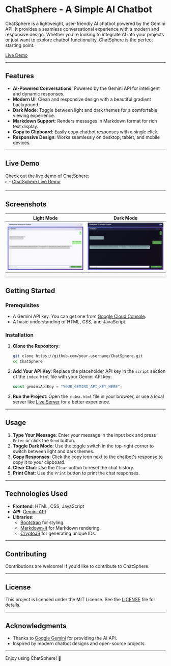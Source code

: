 # ChatSphere - A Simple AI Chatbot

ChatSphere is a lightweight, user-friendly AI chatbot powered by the Gemini API. It provides a seamless conversational experience with a modern and responsive design. Whether you're looking to integrate AI into your projects or just want to explore chatbot functionality, ChatSphere is the perfect starting point.

[Live Demo](https://nouzen-shinei.github.io/Ai-ChatBot/) <!-- Replace with your live demo link -->

---

## Features

- **AI-Powered Conversations**: Powered by the Gemini API for intelligent and dynamic responses.
- **Modern UI**: Clean and responsive design with a beautiful gradient background.
- **Dark Mode**: Toggle between light and dark themes for a comfortable viewing experience.
- **Markdown Support**: Renders messages in Markdown format for rich text display.
- **Copy to Clipboard**: Easily copy chatbot responses with a single click.
- **Responsive Design**: Works seamlessly on desktop, tablet, and mobile devices.

---

## Live Demo

Check out the live demo of ChatSphere:  
👉 [ChatSphere Live Demo](https://nouzen-shinei.github.io/Ai-ChatBot/) <!-- Replace with your live demo link -->

---

## Screenshots

| Light Mode | Dark Mode |
|------------|-----------|
| ![Light Mode](lightss.png) | ![Dark Mode](darkss.png) | <!-- Replace with actual screenshots -->

---

## Getting Started

### Prerequisites

- A Gemini API key. You can get one from [Google Cloud Console](https://aistudio.google.com/apikey).
- A basic understanding of HTML, CSS, and JavaScript.

### Installation

1. **Clone the Repository**:
   ```bash
   git clone https://github.com/your-username/ChatSphere.git
   cd ChatSphere
   ```

2. **Add Your API Key**:
   Replace the placeholder API key in the `script` section of the `index.html` file with your Gemini API key:
   ```javascript
   const geminiApiKey = "YOUR_GEMINI_API_KEY_HERE";
   ```

3. **Run the Project**:
   Open the `index.html` file in your browser, or use a local server like [Live Server](https://marketplace.visualstudio.com/items?itemName=ritwickdey.LiveServer) for a better experience.

---

## Usage

1. **Type Your Message**: Enter your message in the input box and press `Enter` or click the `Send` button.
2. **Toggle Dark Mode**: Use the toggle switch in the top-right corner to switch between light and dark themes.
3. **Copy Responses**: Click the copy icon next to the chatbot's response to copy it to your clipboard.
4. **Clear Chat**: Use the `Clear` button to reset the chat history.
5. **Print Chat**: Use the `Print` button to print the chat responses.

---

## Technologies Used

- **Frontend**: HTML, CSS, JavaScript
- **API**: [Gemini API](https://aistudio.google.com/)
- **Libraries**:
  - [Bootstrap](https://getbootstrap.com/) for styling.
  - [Markdown-it](https://github.com/markdown-it/markdown-it) for Markdown rendering.
  - [CryptoJS](https://github.com/brix/crypto-js) for generating unique IDs.

---

## Contributing

Contributions are welcome! If you'd like to contribute to ChatSphere.

---

## License

This project is licensed under the MIT License. See the [LICENSE](LICENSE) file for details.

---

## Acknowledgments

- Thanks to [Google Gemini](https://ai.google.dev/) for providing the AI API.
- Inspired by modern chatbot designs and open-source projects.

---

Enjoy using ChatSphere! 🚀
```
